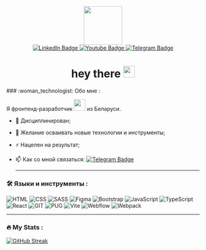 <div id="header" align="center">
  <img src="https://media.giphy.com/media/M9gbBd9nbDrOTu1Mqx/giphy.gif" width="100"/>
  <div id="badges" align="center">
  <a href="https://www.linkedin.com/in/vitalik-babajanyan/">
    <img src="https://img.shields.io/badge/LinkedIn-blue?style=for-the-badge&logo=linkedin&logoColor=white" alt="LinkedIn Badge"/>
  </a>
  <a href="https://www.youtube.com/@user-em5wx6jx6d">
    <img src="https://img.shields.io/badge/YouTube-red?style=for-the-badge&logo=youtube&logoColor=white" alt="Youtube Badge"/>
  </a>
  <a href="https://t.me/vitalik170388">
    <img src="https://img.shields.io/badge/Telegram-blue?style=for-the-badge&logo=telegram&logoColor=white" alt="Telegram Badge"/>
  </a>
</div>
<img src="https://komarev.com/ghpvc/?username=your-github-Babajanyan&style=flat-square&color=blue" alt=""/>
  <h1>
  hey there
  <img src="https://media.giphy.com/media/hvRJCLFzcasrR4ia7z/giphy.gif" width="30px"/>
</h1>
</div>
### :woman_technologist: Обо мне :

Я фронтенд-разработчик <img src="https://media.giphy.com/media/WUlplcMpOCEmTGBtBW/giphy.gif" width="30">  из Беларуси.
- :telescope: Дисциплинирован;

- :seedling: Желание осваивать новые технологии и инструменты;

- :zap: Нацелен на результат;

- :mailbox: Как со мной связаться:  [![Telegram Badge](https://img.shields.io/badge/Babajanyan-blue?style=flat&logo=Telegram&logoColor=white)](https://t.me/vitalik170388)

  ---

### :hammer_and_wrench: Языки и инструменты :
![HTML](https://img.shields.io/badge/html-6DA55F?style=for-the-badge&logo=html&logoColor=white)
![CSS](https://img.shields.io/badge/css-%23593d88.svg?style=for-the-badge&logo=css&logoColor=white)
![SASS](https://img.shields.io/badge/sass-black?style=for-the-badge&logo=sass&logoColor=white)
![Figma](https://img.shields.io/badge/figma-red?style=for-the-badge&logo=figma&logoColor=white)
![Bootstrap](https://img.shields.io/badge/bootstrap-%23E0234E.svg?style=for-the-badge&logo=bootstrap&logoColor=white)
![JavaScript](https://img.shields.io/badge/JavaScript-F7DF1E?style=for-the-badge&logo=javascript&logoColor=black)
![TypeScript](https://img.shields.io/badge/TypeSctipt-316192?style=for-the-badge&logo=typescript&logoColor=white)
![React](https://img.shields.io/badge/react-%2320232a.svg?style=for-the-badge&logo=react&logoColor=%2361DAFB)
![GIT](https://img.shields.io/badge/git-%230081CB.svg?style=for-the-badge&logo=git&logoColor=white)
![PUG](https://img.shields.io/badge/pug-%2338B2AC.svg?style=for-the-badge&logo=pug&logoColor=white)
![Vite](https://img.shields.io/badge/vite-%23646CFF.svg?style=for-the-badge&logo=vite&logoColor=white)
![Webflow](https://img.shields.io/badge/webflow-316192?style=for-the-badge&logo=webflow&logoColor=white)
![Webpack](https://img.shields.io/badge/webpack-%238DD6F9.svg?style=for-the-badge&logo=webpack&logoColor=black)

---

### :fire: My Stats :
[![GitHub Streak](https://github-readme-streak-stats.herokuapp.com?user=Babajanyan&hide_border=&locale=ru&date_format=M%20j%5B%2C%20Y%5D)](https://git.io/streak-stats)



